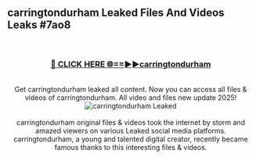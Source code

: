 ## carringtondurham Leaked Files And Videos Leaks #7ao8
<br>
<div align="center">
<h3><a href="https://watchclip.my.id/carringtondurham" rel="nofollow">🔴 CLICK HERE 🌐==►►carringtondurham</a></h3>
<br>
Get carringtondurham leaked all content. Now you can access all files & videos of carringtondurham. All video and files new update 2025!
<br>
<a href="https://watchclip.my.id/carringtondurham" rel="nofollow" data-target="animated-image.originalLink"><img src="https://i.ibb.co.com/WyWwxjT/player-gif2.gif" alt="carringtondurham Leaked" style="max-width: 100%; display: inline-block;" data-target="animated-image.originalImage"></a>
<br><br>
carringtondurham original files & videos took the internet by storm and amazed viewers on various Leaked social media platforms. carringtondurham, a young and talented digital creator, recently became famous thanks to this interesting files & videos.
</div>
<br>